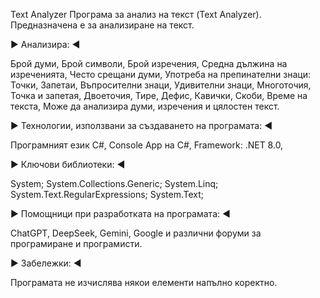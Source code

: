 Text Analyzer
Програма за анализ на текст (Text Analyzer).
Предназначена е за анализиране на текст.

 ▶ Анализира: ◀

Брой думи,
Брой символи,
Брой изречения,
Средна дължина на изреченията,
Често срещани думи,
Употреба на препинателни знаци:
Точки,
Запетаи,
Въпросителни знаци,
Удивителни знаци,
Многоточия,
Точка и запетая,
Двоеточия,
Тире,
Дефис,
Кавички,
Скоби,
Време на текста,
Може да анализира думи, изречения и цялостен текст.

 ▶ Технологии, използвани за създаването на програмата: ◀

Програмният език C#,
Console App на C#,
Framework: .NET 8.0,

 ▶ Ключови библиотеки: ◀

System; System.Collections.Generic; System.Linq; System.Text.RegularExpressions; System.Text;

 ▶ Помощници при разработката на програмата: ◀

ChatGPT, DeepSeek, Gemini, Google и различни форуми за програмиране и програмисти.

 ▶ Забележки: ◀

Програмата не изчислява някои елементи напълно коректно.


